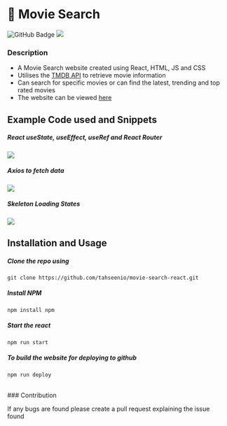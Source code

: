 # 🍿 Movie Search

<img src="https://img.shields.io/github/deployments/tahseenio/movie-search-react/github-pages" alt="GitHub Badge"> <img src="https://img.shields.io/github/repo-size/tahseenio/movie-search-react">

### Description
- A Movie Search website created using React, HTML, JS and CSS
- Utilises the [TMDB API](https://developers.themoviedb.org/3/getting-started/introduction) to retrieve movie information
- Can search for specific movies or can find the latest, trending and top rated movies
- The website can be viewed [here](https://tahseenio.github.io/movie-search-react/)

## Example Code used and Snippets
#####  React useState, useEffect, useRef and React Router

<img src="https://i.imgur.com/gIdl47S.png">

#####  Axios to fetch data

<img src="https://i.imgur.com/8GD8yGg.png">

#####  Skeleton Loading States

<img src="https://im.ezgif.com/tmp/ezgif-1-c76bef527c.gif">

## Installation and Usage

##### Clone the repo using

`git clone https://github.com/tahseenio/movie-search-react.git`

##### Install NPM

`npm install npm`

##### Start the react

`npm run start`

##### To build the website for deploying to github

`npm run deploy`

<br>
### Contribution
<p>If any bugs are found please create a pull request explaining the issue found</p>
